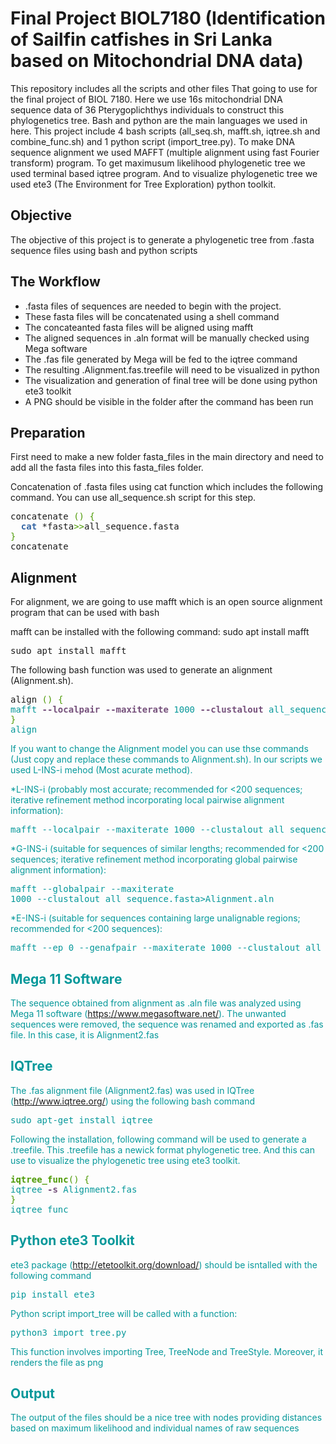 # Final Project BIOL7180 (Identification of Sailfin catfishes in Sri Lanka based on Mitochondrial DNA data)

This repository includes all the scripts and other files That going to use for the final project of BIOL 7180. Here we use 16s mitochondrial DNA sequence data of 36 Pterygoplichthys individuals to construct this phylogenetics tree. Bash and python are the main languages we used in here. This project include 4 bash scripts (all_seq.sh, mafft.sh, iqtree.sh and combine_func.sh) and 1 python script (import_tree.py). To make DNA sequence alignment we used MAFFT (multiple alignment using fast Fourier transform) program. To get maximusum likelihood phylogenetic tree we used terminal based iqtree program. And to visualize phylogenetic tree we used ete3 (The Environment for Tree Exploration) python toolkit.  

## Objective 
The objective of this project is to generate a phylogenetic tree from .fasta sequence files using bash and python scripts

## The Workflow
  - .fasta files of sequences are needed to begin with the project. 
  - These fasta files will be concatenated using a shell command
  - The concateanted fasta files will be aligned using mafft
  - The aligned sequences in .aln format will be manually checked using Mega software
  - The .fas file generated by Mega will be fed to the iqtree command 
  - The resulting .Alignment.fas.treefile will need to be visualized in python
  - The visualization and generation of final tree will be done using python ete3 toolkit
  - A PNG should be visible in the folder after the command has been run


## Preparation
First need to make a new folder fasta_files in the main directory and need to add all the fasta files into this fasta_files folder.

Concatenation of .fasta files using cat function which includes the following command. You can use all_sequence.sh script for this step. 

<pre>concatenate <font color="#4E9A06">()</font> <font color="#4E9A06">{</font>
  <font color="#3465A4"><b>cat</b></font> *fasta<font color="#4E9A06">&gt;&gt;</font>all_sequence.fasta
<font color="#4E9A06">}</font>
concatenate</pre>

## Alignment 

For alignment, we are going to use mafft which is an open source alignment program that can be used with bash

mafft can be installed with the following command: 
sudo apt install mafft

<pre>sudo apt install mafft </pre>

The following bash function was used to generate an alignment (Alignment.sh).

<pre>align <font color="#4E9A06">()</font> <font color="#4E9A06">{</font> <font color="#06989A">
mafft<font color="#75507B"><b> --localpair --maxiterate</b></font> 1000<font color="#75507B"><b> --clustalout</b></font> all_sequence.fasta<font color="#4E9A06">&gt;</font>Alignment.aln
<font color="#4E9A06">}</font>
align</pre>

If you want to change the Alignment model you can use thse commands (Just copy and replace these commands to Alignment.sh). In our scripts we used L-INS-i mehod (Most acurate method).

*L-INS-i (probably most accurate; recommended for <200 sequences; iterative refinement method incorporating local pairwise alignment information):
<pre>mafft --localpair --maxiterate 1000 --clustalout all_sequence.fasta>Alignment.aln</pre>

*G-INS-i (suitable for sequences of similar lengths; recommended for <200 sequences; iterative refinement method incorporating global pairwise alignment information):<pre>mafft --globalpair --maxiterate 1000 --clustalout all_sequence.fasta>Alignment.aln</pre>

*E-INS-i (suitable for sequences containing large unalignable regions; recommended for <200 sequences):
<pre>mafft --ep 0 --genafpair --maxiterate 1000 --clustalout all_sequence.fasta>Alignment.aln</pre>


## Mega 11 Software

The sequence obtained from alignment as .aln file was analyzed using Mega 11 software (https://www.megasoftware.net/). 
The unwanted sequences were removed, the sequence was renamed and exported as .fas file. In this case, it is Alignment2.fas

## IQTree 

The .fas alignment file (Alignment2.fas) was used in IQTree (http://www.iqtree.org/) using the following bash command

<pre>sudo apt-get install iqtree </pre>

Following the installation, following command will be used to generate a .treefile. This .treefile has a newick format phylogenetic tree. And this can use to visualize the phylogenetic tree using ete3 toolkit.

<pre><font color="#06989A"><font color="#4E9A06"><b>iqtree_func</b></font><font color="#4E9A06">()</font> <font color="#4E9A06">{</font><font color="#06989A">
iqtree<font color="#75507B"><b> -s</b></font> Alignment2.fas
<font color="#4E9A06">}</font>
iqtree_func</pre>

## Python ete3 Toolkit

ete3 package (http://etetoolkit.org/download/) should be isntalled with the following command 

<pre>pip install ete3</pre>

Python script import_tree will be called with a function:

<pre>python3 import_tree.py</pre>

This function involves importing Tree, TreeNode and TreeStyle. Moreover, it renders the file as png

## Output

The output of the files should be a nice tree with nodes providing distances based on maximum likelihood and individual names of raw sequences
